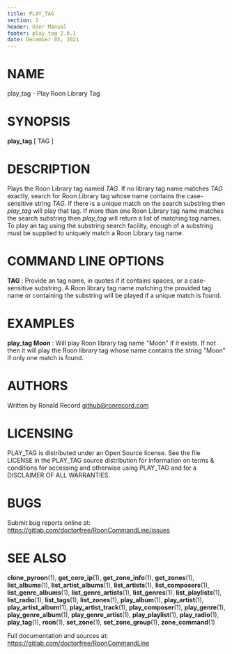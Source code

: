 ```yaml
---
title: PLAY_TAG
section: 1
header: User Manual
footer: play_tag 2.0.1
date: December 05, 2021
---
```

# NAME
play_tag - Play Roon Library Tag

# SYNOPSIS
**play_tag** [ TAG ]

# DESCRIPTION
Plays the Roon Library tag named *TAG*. If no library tag name matches *TAG* exactly, search for Roon Library tag whose name contains the case-sensitive string *TAG*. If there is a unique match on the search substring then *play_tag* will play that tag. If more than one Roon Library tag name matches the search substring then *play_tag* will return a list of matching tag names. To play an tag using the substring search facility, enough of a substring must be supplied to uniquely match a Roon Library tag name.

# COMMAND LINE OPTIONS
**TAG**
:    Provide an tag name, in quotes if it contains spaces, or a case-sensitive substring. A Roon library tag name matching the provided tag name or containing the substring will be played if a unique match is found.

# EXAMPLES
**play_tag Moon**
:    Will play Roon library tag name "Moon" if it exists. If not then it will play the Roon library tag whose name contains the string "Moon" if only one match is found.

# AUTHORS
Written by Ronald Record github@ronrecord.com

# LICENSING
PLAY_TAG is distributed under an Open Source license.
See the file LICENSE in the PLAY_TAG source distribution
for information on terms &amp; conditions for accessing and
otherwise using PLAY_TAG and for a DISCLAIMER OF ALL WARRANTIES.

# BUGS
Submit bug reports online at: https://gitlab.com/doctorfree/RoonCommandLine/issues

# SEE ALSO
**clone_pyroon**(1), **get_core_ip**(1), **get_zone_info**(1), **get_zones**(1), **list_albums**(1), **list_artist_albums**(1), **list_artists**(1), **list_composers**(1), **list_genre_albums**(1), **list_genre_artists**(1), **list_genres**(1), **list_playlists**(1), **list_radio**(1), **list_tags**(1), **list_zones**(1), **play_album**(1), **play_artist**(1), **play_artist_album**(1), **play_artist_track**(1), **play_composer**(1), **play_genre**(1), **play_genre_album**(1), **play_genre_artist**(1), **play_playlist**(1), **play_radio**(1), **play_tag**(1), **roon**(1), **set_zone**(1), **set_zone_group**(1), **zone_command**(1)

Full documentation and sources at: https://gitlab.com/doctorfree/RoonCommandLine

